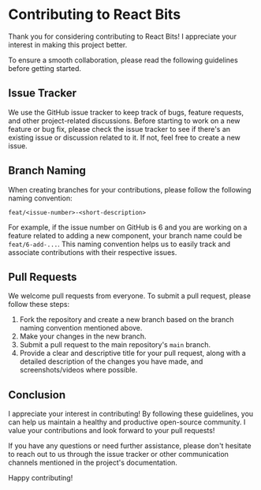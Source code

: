 # Contributing to React Bits

Thank you for considering contributing to React Bits! I appreciate your interest in making this project better.

To ensure a smooth collaboration, please read the following guidelines before getting started.

## Issue Tracker

We use the GitHub issue tracker to keep track of bugs, feature requests, and other project-related discussions. Before starting to work on a new feature or bug fix, please check the issue tracker to see if there's an existing issue or discussion related to it. If not, feel free to create a new issue.

## Branch Naming

When creating branches for your contributions, please follow the following naming convention:

`feat/<issue-number>-<short-description>`

For example, if the issue number on GitHub is 6 and you are working on a feature related to adding a new component, your branch name could be `feat/6-add-...`. This naming convention helps us to easily track and associate contributions with their respective issues.

## Pull Requests

We welcome pull requests from everyone. To submit a pull request, please follow these steps:

1. Fork the repository and create a new branch based on the branch naming convention mentioned above.
2. Make your changes in the new branch.
3. Submit a pull request to the main repository's `main` branch.
4. Provide a clear and descriptive title for your pull request, along with a detailed description of the changes you have made, and screenshots/videos where possible.

## Conclusion

I appreciate your interest in contributing! By following these guidelines, you can help us maintain a healthy and productive open-source community. I value your contributions and look forward to your pull requests!

If you have any questions or need further assistance, please don't hesitate to reach out to us through the issue tracker or other communication channels mentioned in the project's documentation.

Happy contributing!
